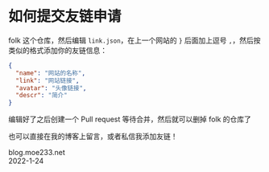 # 如何提交友链申请
folk 这个仓库，然后编辑 `link.json`，在上一个网站的 `}` 后面加上逗号 `,`，然后按类似的格式添加你的友链信息：  
```json
{
  "name": "网站的名称",
  "link": "网站链接",
  "avatar": "头像链接",
  "descr": "简介"
}
```
编辑好了之后创建一个 Pull request 等待合并，然后就可以删掉 folk 的仓库了  

也可以直接在我的博客上留言，或者私信我添加友链！

blog.moe233.net  
2022-1-24
